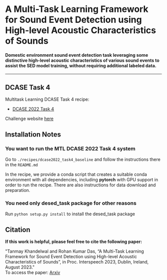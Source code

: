 # A Multi-Task Learning Framework for Sound Event Detection using High-level Acoustic Characteristics of Sounds

#### Domestic environment sound event detection task leveraging some distinctive high-level acoustic characteristics of various sound events to assist the SED model training, without requiring additional labeled data.
---

## DCASE Task 4
Multitask Learning DCASE Task 4 recipe: 
- [DCASE 2022 Task 4](./recipes/dcase2022_task4_baseline)

Challenge website [here][dcase_website] 

[dcase_website]: https://dcase.community
[desed]: https://github.com/turpaultn/DESED
[fuss_git]: https://github.com/google-research/sound-separation/tree/master/datasets/fuss
[fsd50k]: https://zenodo.org/record/4060432
[invite_dcase_slack]: https://join.slack.com/t/dcase/shared_invite/zt-mzxct5n9-ZltMPjtAxQTSt3a6LFIVPA
[slack_channel]: https://dcase.slack.com/archives/C01NR59KAS3

## Installation Notes

### You want to run the MTL DCASE 2022 Task 4 system

Go to `./recipes/dcase2022_task4_baseline` and follow the instructions there in the `README.md`

In the recipe, we provide a conda script that creates a suitable conda environment with all dependencies, including 
**pytorch** with GPU support in order to run the recipe. There are also instructions for data download and preparation. 


### You need only desed_task package for other reasons
Run `python setup.py install` to install the desed_task package 


## Citation
**If this work is helpful, please feel free to cite the following paper:**

"Tanmay Khandelwal and Rohan Kumar Das, “A Multi-Task Learning Framework for Sound Event Detection using High-level Acoustic Characteristics of Sounds”, in Proc. Interspeech 2023, Dublin, Ireland, August 2023."<br />
To access the paper: 
[Arxiv](https://arxiv.org/abs/2305.10729)





